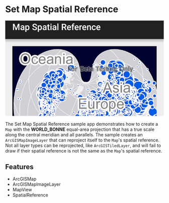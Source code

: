 # Set Map Spatial Reference

![Set Map Spatial Reference App](map-spatial-reference.png)

The Set Map Spatial Reference sample app demonstrates how to create a `Map` with the **WORLD_BONNE** equal-area projection that has a true scale along the central meridian and all parallels.  The sample creates an `ArcGISMapImageLayer` that can reproject itself to the `Map`'s spatial reference.  Not all layer types can be reprojected, like `ArcGISTiledLayer`, and will fail to draw if their spatial reference is not the same as the `Map`'s spatial reference.

## Features

* ArcGISMap
* ArcGISMapImageLayer
* MapView
* SpatialReference